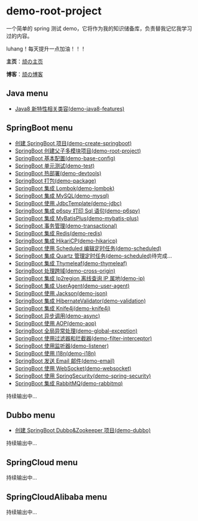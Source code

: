 # demo-root-project
一个简单的 spring 测试 demo，它将作为我的知识储备库，负责替我记忆我学习过的内容。

luhang！每天提升一点加油！！！

**主页**：[颃の主页](http://luhang.fun)

**博客**：[颃の博客](https://luhang.fun/blog/)

## Java menu
- [Java8 新特性相关类容(demo-java8-features)](https://luhang.fun/blog/articles/25)

## SpringBoot menu
- [创建 SpringBoot 项目(demo-create-springboot)](https://luhang.fun/blog/articles/48)
- [SpringBoot 创建父子多模块项目(demo-root-project)](https://luhang.fun/blog/articles/20)
- [SpringBoot 基本配置(demo-base-config)](https://luhang.fun/blog/articles/36)
- [SpringBoot 单元测试(demo-test)](https://luhang.fun/blog/articles/39)
- [SpringBoot 热部署(demo-devtools)](https://luhang.fun/blog/articles/40)
- [SpringBoot 打包(demo-package)](https://luhang.fun/blog/articles/41)
- [SpringBoot 集成 Lombok(demo-lombok)](https://luhang.fun/blog/articles/45)
- [SpringBoot 集成 MySQL(demo-mysql)](https://luhang.fun/blog/articles/23)
- [SpringBoot 使用 JdbcTemplate(demo-jdbc)](https://luhang.fun/blog/articles/35)
- [SpringBoot 集成 p6spy 打印 Sql 语句(demo-p6spy)](https://luhang.fun/blog/articles/47)
- [SpringBoot 集成 MyBatisPlus(demo-mybatis-plus)](https://luhang.fun/blog/articles/46)
- [SpringBoot 事务管理(demo-transactional)](https://luhang.fun/blog/articles/50)
- [SpringBoot 集成 Redis(demo-redis)](https://luhang.fun/blog/articles/42)
- [SpringBoot 集成 HikariCP(demo-hikaricp)](https://luhang.fun/blog/articles/24)
- [SpringBoot 使用 Scheduled 编辑定时任务(demo-scheduled)](https://luhang.fun/blog/articles/54)
- [SpringBoot 集成 Quartz 管理定时任务(demo-scheduled)](https://luhang.fun/blog/articles/0)待完成...
- [SpringBoot 集成 Thymeleaf(demo-thymeleaf)](https://luhang.fun/blog/articles/21)
- [SpringBoot 处理跨域(demo-cross-origin)](https://luhang.fun/blog/articles/37)
- [SpringBoot 集成 Ip2region 离线查询 IP 属地(demo-ip)](https://luhang.fun/blog/articles/44)
- [SpringBoot 集成 UserAgent(demo-user-agent)](https://luhang.fun/blog/articles/43)
- [SpringBoot 使用 Jackson(demo-json)](https://luhang.fun/blog/articles/22)
- [SpringBoot 集成 HibernateValidator(demo-validation)](https://luhang.fun/blog/articles/28)
- [SpringBoot 集成 Knife4j(demo-knife4j)](https://luhang.fun/blog/articles/27)
- [SpringBoot 异步调用(demo-async)](https://luhang.fun/blog/articles/38)
- [SpringBoot 使用 AOP(demo-aop)](https://luhang.fun/blog/articles/26)
- [SpringBoot 全局异常处理(demo-global-exception)](https://luhang.fun/blog/articles/31)
- [SpringBoot 使用过滤器和拦截器(demo-filter-interceptor)](https://luhang.fun/blog/articles/32)
- [SpringBoot 使用监听器(demo-listener)](https://luhang.fun/blog/articles/49)
- [SpringBoot 使用 I18n(demo-i18n)](https://luhang.fun/blog/articles/29)
- [SpringBoot 发送 Email 邮件(demo-email)](https://luhang.fun/blog/articles/33)
- [SpringBoot 使用 WebSocket(demo-websocket)](https://luhang.fun/blog/articles/34)
- [SpringBoot 使用 SpringSecurity(demo-spring-security)](https://luhang.fun/blog/articles/18)
- [SpringBoot 集成 RabbitMQ(demo-rabbitmq)](https://luhang.fun/blog/articles/51)

持续输出中...

## Dubbo menu
- [创建 SpringBoot Dubbo&Zookeeper 项目(demo-dubbo)](https://luhang.fun/blog/articles/52)

持续输出中...

## SpringCloud menu
持续输出中...

## SpringCloudAlibaba menu
持续输出中...